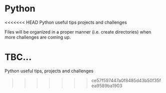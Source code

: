 # Python
<<<<<<< HEAD
Python useful tips projects and challenges

Files will be organized in a proper manner (i.e. create directories) when more challenges are coming up.

TBC...
=======
Python useful tips, projects and challenges
>>>>>>> ce57f597447a0f8485d43b50f35fea9589ba1903
